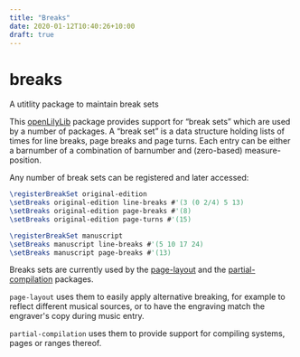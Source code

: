 ```yaml
---
title: "Breaks"
date: 2020-01-12T10:40:26+10:00
draft: true
---
```


<!--
Topic: Does this Natural Docs comment work?
Does this Natural Docs comment work?
-->

# breaks
A utitlity package to maintain break sets

This [openLilyLib](https://openlilylib.org) package provides support for “break sets”
which are used by a number of packages.  A “break set” is a data structure holding
lists of times for line breaks, page breaks and page turns.  Each entry can be either
a barnumber of a combination of barnumber and (zero-based) measure-position.

Any number of break sets can be registered and later accessed:

```lilypond
\registerBreakSet original-edition
\setBreaks original-edition line-breaks #'(3 (0 2/4) 5 13)
\setBreaks original-edition page-breaks #'(8)
\setBreaks original-edition page-turns #'(15)

\registerBreakSet manuscript
\setBreaks manuscript line-breaks #'(5 10 17 24)
\setBreaks manuscript page-breaks #'(13)
```

Breaks sets are currently used by the [page-layout](https://github.com/openlilylib/page-layout)
and the [partial-compilation](https://github.com/openlilylib/partial-compilation) packages.

`page-layout` uses them to easily apply alternative breaking, for example to reflect different
musical sources, or to have the engraving match the engraver's copy during music entry.

`partial-compilation` uses them to provide support for compiling systems, pages or
ranges thereof.
